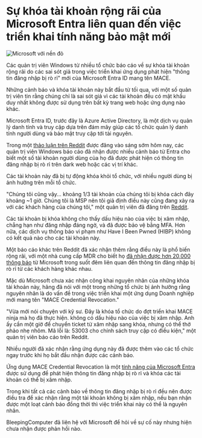 # Sự khóa tài khoản rộng rãi của Microsoft Entra liên quan đến việc triển khai tính năng bảo mật mới

![Microsoft với nền đỏ](https://www.bleepstatic.com/content/hl-images/2024/01/26/microsoft-red-header.jpg)

Các quản trị viên Windows từ nhiều tổ chức báo cáo về sự khóa tài khoản rộng rãi do các sai sót giả trong việc triển khai ứng dụng phát hiện "thông tin đăng nhập bị rò rỉ" mới của Microsoft Entra ID mang tên MACE.

Những cảnh báo và khóa tài khoản này bắt đầu từ tối qua, với một số quản trị viên tin rằng chúng chỉ là sai sót giả vì các tài khoản đều có mật khẩu duy nhất không được sử dụng trên bất kỳ trang web hoặc ứng dụng nào khác.

Microsoft Entra ID, trước đây là Azure Active Directory, là một dịch vụ quản lý danh tính và truy cập dựa trên đám mây giúp các tổ chức quản lý danh tính người dùng và bảo mật truy cập tới tài nguyên.

Trong một [thảo luận trên Reddit](https://www.reddit.com/r/sysadmin/comments/1k2pmkz/new%5Fentra%5Fleaked%5Fcredentials%5Fno%5Fbreach%5Fon%5Fhibp%5Fetc/) được đăng vào sáng sớm hôm nay, các quản trị viên Windows báo cáo đã nhận được nhiều cảnh báo từ Entra cho biết một số tài khoản người dùng của họ đã được phát hiện có thông tin đăng nhập bị rò rỉ trên dark web hoặc các vị trí khác.

Các tài khoản này đã bị tự động khóa khỏi tổ chức, với nhiều người dùng bị ảnh hưởng trên mỗi tổ chức.

"Chúng tôi cũng vậy... khoảng 1/3 tài khoản của chúng tôi bị khóa cách đây khoảng \~1 giờ. Chúng tôi là MSP nên tôi giả định điều này cũng đang xảy ra với các khách hàng của chúng tôi," một quản trị viên đã đăng trên [Reddit](https://www.reddit.com/r/sysadmin/comments/1k2pmkz/comment/mnvyx3p/).

Các tài khoản bị khóa không cho thấy dấu hiệu nào của việc bị xâm nhập, chẳng hạn như đăng nhập đáng ngờ, và đã được bảo vệ bằng MFA. Hơn nữa, các dịch vụ thông báo vi phạm như Have I Been Pwned (HIBP) không có kết quả nào cho các tài khoản này.

Một báo cáo khác trên Reddit đã xác nhận thêm rằng điều này là phổ biến rộng rãi, với một nhà cung cấp MDR cho biết họ [đã nhận được hơn 20,000 thông báo](https://www.reddit.com/r/sysadmin/comments/1k2pmkz/new%5Fentra%5Fleaked%5Fcredentials%5Fno%5Fbreach%5Fon%5Fhibp%5Fetc/) từ Microsoft trong suốt đêm liên quan đến thông tin đăng nhập bị rò rỉ từ các khách hàng khác nhau.

Mặc dù Microsoft chưa xác nhận công khai nguyên nhân của những khóa tài khoản này, hãng đã nói với một trong những tổ chức bị ảnh hưởng rằng nguyên nhân là do vấn đề trong việc triển khai một ứng dụng Doanh nghiệp mới mang tên "MACE Credential Revocation."

"Vừa mới nói chuyện với kỹ sư. Đây là khóa tổ chức do đợt triển khai MACE ninja mà họ đã thực hiện. không có dấu hiệu nào của việc bị xâm nhập. Anh ấy cần một giờ để chuyển ticket từ xâm nhập sang khóa, nhưng có thể thở phảo nhẹ nhõm. Mã lỗi là: 53003 cho chính sách truy cập có điều kiện," một quản trị viên báo cáo trên Reddit.

Nhiều người đã xác nhận rằng ứng dụng này đã được thêm vào các tổ chức ngay trước khi họ bắt đầu nhận được các cảnh báo.

Ứng dụng MACE Credential Revocation là một [tính năng của Microsoft Entra](https://learn.microsoft.com/en-us/entra/identity/authentication/feature-availability#:~:text=Leaked%20credentials%20%28MACE%29) được sử dụng để phát hiện thông tin đăng nhập bị rò rỉ và khóa các tài khoản có thể bị xâm nhập.

Trong khi tất cả các cảnh báo về thông tin đăng nhập bị rò rỉ đều nên được điều tra để xác nhận rằng một tài khoản không bị xâm nhập, nếu bạn nhận được một loạt cảnh báo đồng thời thì việc triển khai này có thể là nguyên nhân.

BleepingComputer đã liên hệ với Microsoft để hỏi về sự cố này nhưng hiện chưa nhận được phản hồi nào.